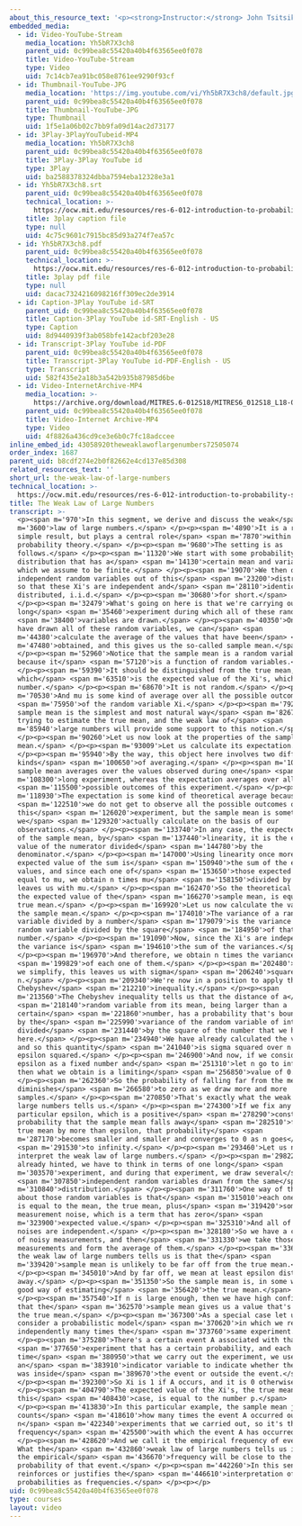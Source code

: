 ```yaml
---
about_this_resource_text: '<p><strong>Instructor:</strong> John Tsitsiklis</p>'
embedded_media:
  - id: Video-YouTube-Stream
    media_location: Yh5bR7X3ch8
    parent_uid: 0c99bea8c55420a40b4f63565ee0f078
    title: Video-YouTube-Stream
    type: Video
    uid: 7c14cb7ea91bc058e8761ee9290f93cf
  - id: Thumbnail-YouTube-JPG
    media_location: 'https://img.youtube.com/vi/Yh5bR7X3ch8/default.jpg'
    parent_uid: 0c99bea8c55420a40b4f63565ee0f078
    title: Thumbnail-YouTube-JPG
    type: Thumbnail
    uid: 1f5e1a06b02c7bb9fa09d14ac2d73177
  - id: 3Play-3PlayYouTubeid-MP4
    media_location: Yh5bR7X3ch8
    parent_uid: 0c99bea8c55420a40b4f63565ee0f078
    title: 3Play-3Play YouTube id
    type: 3Play
    uid: ba2588378324dbba7594eba12328e3a1
  - id: Yh5bR7X3ch8.srt
    parent_uid: 0c99bea8c55420a40b4f63565ee0f078
    technical_location: >-
      https://ocw.mit.edu/resources/res-6-012-introduction-to-probability-spring-2018/part-ii-inference-limit-theorems/the-weak-law-of-large-numbers/Yh5bR7X3ch8.srt
    title: 3play caption file
    type: null
    uid: 4c75c9601c7915bc85d93a274f7ea57c
  - id: Yh5bR7X3ch8.pdf
    parent_uid: 0c99bea8c55420a40b4f63565ee0f078
    technical_location: >-
      https://ocw.mit.edu/resources/res-6-012-introduction-to-probability-spring-2018/part-ii-inference-limit-theorems/the-weak-law-of-large-numbers/Yh5bR7X3ch8.pdf
    title: 3play pdf file
    type: null
    uid: dacac7324216098216ff309ec2de3914
  - id: Caption-3Play YouTube id-SRT
    parent_uid: 0c99bea8c55420a40b4f63565ee0f078
    title: Caption-3Play YouTube id-SRT-English - US
    type: Caption
    uid: 8d9440939f3ab058bfe142acbf203e28
  - id: Transcript-3Play YouTube id-PDF
    parent_uid: 0c99bea8c55420a40b4f63565ee0f078
    title: Transcript-3Play YouTube id-PDF-English - US
    type: Transcript
    uid: 582f435e2a18b3a542b935b87985d6be
  - id: Video-InternetArchive-MP4
    media_location: >-
      https://archive.org/download/MITRES.6-012S18/MITRES6_012S18_L18-04_300k.mp4
    parent_uid: 0c99bea8c55420a40b4f63565ee0f078
    title: Video-Internet Archive-MP4
    type: Video
    uid: 4f8826a436cd9ce3e6b0c7fc18adccee
inline_embed_id: 43058920theweaklawoflargenumbers72505074
order_index: 1687
parent_uid: b8cdf274e2b0f82662e4cd137e85d308
related_resources_text: ''
short_url: the-weak-law-of-large-numbers
technical_location: >-
  https://ocw.mit.edu/resources/res-6-012-introduction-to-probability-spring-2018/part-ii-inference-limit-theorems/the-weak-law-of-large-numbers
title: The Weak Law of Large Numbers
transcript: >-
  <p><span m='970'>In this segment, we derive and discuss the weak</span> <span
  m='3600'>law of large numbers.</span> </p><p><span m='4890'>It is a rather
  simple result, but plays a central role</span> <span m='7870'>within
  probability theory.</span> </p><p><span m='9680'>The setting is as
  follows.</span> </p><p><span m='11320'>We start with some probability
  distribution that has a</span> <span m='14130'>certain mean and variance,
  which we assume to be finite.</span> </p><p><span m='19070'>We then draw
  independent random variables out of this</span> <span m='23200'>distribution
  so that these Xi's are independent and</span> <span m='28110'>identically
  distributed, i.i.d.</span> </p><p><span m='30680'>for short.</span>
  </p><p><span m='32479'>What's going on here is that we're carrying out a
  long</span> <span m='35460'>experiment during which all of these random</span>
  <span m='38400'>variables are drawn.</span> </p><p><span m='40350'>Once we
  have drawn all of these random variables, we can</span> <span
  m='44380'>calculate the average of the values that have been</span> <span
  m='47480'>obtained, and this gives us the so-called sample mean.</span>
  </p><p><span m='52960'>Notice that the sample mean is a random variable
  because it</span> <span m='57120'>is a function of random variables.</span>
  </p><p><span m='59390'>It should be distinguished from the true mean, mu,
  which</span> <span m='63510'>is the expected value of the Xi's, which is a
  number.</span> </p><p><span m='68670'>It is not random.</span> </p><p><span
  m='70530'>And mu is some kind of average over all the possible outcomes</span>
  <span m='75950'>of the random variable Xi.</span> </p><p><span m='79220'>The
  sample mean is the simplest and most natural way</span> <span m='82670'>for
  trying to estimate the true mean, and the weak law of</span> <span
  m='85940'>large numbers will provide some support to this notion.</span>
  </p><p><span m='90260'>Let us now look at the properties of the sample
  mean.</span> </p><p><span m='93009'>Let us calculate its expectation.</span>
  </p><p><span m='95940'>By the way, this object here involves two different
  kinds</span> <span m='100650'>of averaging.</span> </p><p><span m='102110'>The
  sample mean averages over the values observed during one</span> <span
  m='108300'>long experiment, whereas the expectation averages over all</span>
  <span m='115500'>possible outcomes of this experiment.</span> </p><p><span
  m='118930'>The expectation is some kind of theoretical average because</span>
  <span m='122510'>we do not get to observe all the possible outcomes of
  this</span> <span m='126020'>experiment, but the sample mean is something that
  we</span> <span m='129320'>actually calculate on the basis of our
  observations.</span> </p><p><span m='133740'>In any case, the expected value
  of the sample mean, by</span> <span m='137440'>linearity, it is the expected
  value of the numerator divided</span> <span m='144780'>by the
  denominator.</span> </p><p><span m='147000'>Using linearity once more, the
  expected value of the sum is</span> <span m='150940'>the sum of the expected
  values, and since each one of</span> <span m='153650'>those expected values is
  equal to mu, we obtain n times mu</span> <span m='158150'>divided by n, which
  leaves us with mu.</span> </p><p><span m='162470'>So the theoretical average,
  the expected value of the</span> <span m='166270'>sample mean, is equal to the
  true mean.</span> </p><p><span m='169920'>Let us now calculate the variance of
  the sample mean.</span> </p><p><span m='174010'>The variance of a random
  variable divided by a number</span> <span m='179079'>is the variance of that
  random variable divided by the square</span> <span m='184950'>of that
  number.</span> </p><p><span m='191090'>Now, since the Xi's are independent,
  the variance is</span> <span m='194610'>the sum of the variances.</span>
  </p><p><span m='196970'>And therefore, we obtain n times the variance</span>
  <span m='199829'>of each one of them.</span> </p><p><span m='202480'>And after
  we simplify, this leaves us with sigma</span> <span m='206240'>squared over
  n.</span> </p><p><span m='209340'>We're now in a position to apply the
  Chebyshev</span> <span m='212210'>inequality.</span> </p><p><span
  m='213560'>The Chebyshev inequality tells us that the distance of a</span>
  <span m='218140'>random variable from its mean, being larger than a
  certain</span> <span m='221860'>number, has a probability that's bounded above
  by the</span> <span m='225990'>variance of the random variable of interest
  divided</span> <span m='231440'>by the square of the number that we have
  here.</span> </p><p><span m='234940'>We have already calculated the variance,
  and so this quantity</span> <span m='241040'>is sigma squared over n times
  epsilon squared.</span> </p><p><span m='246900'>And now, if we consider
  epsilon as a fixed number and</span> <span m='251310'>let n go to infinity,
  then what we obtain is a limiting</span> <span m='256850'>value of 0.</span>
  </p><p><span m='262360'>So the probability of falling far from the mean
  diminishes</span> <span m='266580'>to zero as we draw more and more
  samples.</span> </p><p><span m='270850'>That's exactly what the weak law of
  large numbers tells us.</span> </p><p><span m='274300'>If we fix any
  particular epsilon, which is a positive</span> <span m='278290'>constant, the
  probability that the sample mean falls away</span> <span m='282510'>from the
  true mean by more than epsilon, that probability</span> <span
  m='287170'>becomes smaller and smaller and converges to 0 as n goes</span>
  <span m='291530'>to infinity.</span> </p><p><span m='293460'>Let us now
  interpret the weak law of large numbers.</span> </p><p><span m='298220'>As I
  already hinted, we have to think in terms of one long</span> <span
  m='303570'>experiment, and during that experiment, we draw several</span>
  <span m='307850'>independent random variables drawn from the same</span> <span
  m='310840'>distribution.</span> </p><p><span m='311760'>One way of thinking
  about those random variables is that</span> <span m='315010'>each one of them
  is equal to the mean, the true mean, plus</span> <span m='319420'>some
  measurement noise, which is a term that has zero</span> <span
  m='323900'>expected value.</span> </p><p><span m='325310'>And all of these
  noises are independent.</span> </p><p><span m='328180'>So we have a collection
  of noisy measurements, and then</span> <span m='331330'>we take those
  measurements and form the average of them.</span> </p><p><span m='336210'>What
  the weak law of large numbers tells us is that the</span> <span
  m='339420'>sample mean is unlikely to be far off from the true mean.</span>
  </p><p><span m='345010'>And by far off, we mean at least epsilon distance
  away.</span> </p><p><span m='351350'>So the sample mean is, in some ways, a
  good way of estimating</span> <span m='356420'>the true mean.</span>
  </p><p><span m='357540'>If n is large enough, then we have high confidence
  that the</span> <span m='362570'>sample mean gives us a value that's close to
  the true mean.</span> </p><p><span m='367300'>As a special case let us
  consider a probabilistic model</span> <span m='370620'>in which we repeat
  independently many times the</span> <span m='373760'>same experiment.</span>
  </p><p><span m='375280'>There's a certain event A associated with that</span>
  <span m='377650'>experiment that has a certain probability, and each
  time</span> <span m='380950'>that we carry out the experiment, we use
  an</span> <span m='383910'>indicator variable to indicate whether the outcome
  was inside</span> <span m='389670'>the event or outside the event.</span>
  </p><p><span m='392300'>So Xi is 1 if A occurs, and it is 0 otherwise.</span>
  </p><p><span m='404790'>The expected value of the Xi's, the true mean in
  this</span> <span m='408430'>case, is equal to the number p.</span>
  </p><p><span m='413830'>In this particular example, the sample mean just
  counts</span> <span m='418610'>how many times the event A occurred out of the
  n</span> <span m='422340'>experiments that we carried out, so it's the
  frequency</span> <span m='425500'>with which the event A has occurred.</span>
  </p><p><span m='428620'>And we call it the empirical frequency of event A.
  What the</span> <span m='432860'>weak law of large numbers tells us is that
  the empirical</span> <span m='436670'>frequency will be close to the
  probability of that event.</span> </p><p><span m='442260'>In this sense, it
  reinforces or justifies the</span> <span m='446610'>interpretation of
  probabilities as frequencies.</span> </p><p></p>
uid: 0c99bea8c55420a40b4f63565ee0f078
type: courses
layout: video
---
```

